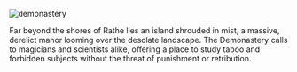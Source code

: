 ![demonastery](https://media.githubusercontent.com/media/nathaneastwood/fablore/main/src/world-of-rathe/demonastery/media/demonastery.webp)

Far beyond the shores of Rathe lies an island shrouded in mist, a massive, derelict manor looming over the desolate landscape. The Demonastery calls to magicians and scientists alike, offering a place to study taboo and forbidden subjects without the threat of punishment or retribution.
